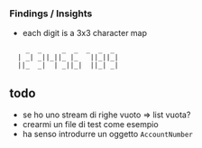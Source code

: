 ### Findings / Insights
* each digit is a 3x3 character map


```
    _  _     _  _  _  _  _ 
  | _| _||_||_ |_   ||_||_|
  ||_  _|  | _||_|  ||_| _|

```

##  todo
* se ho uno stream di righe vuoto => list vuota?
* crearmi un file di test come esempio
* ha senso introdurre un oggetto `AccountNumber`
